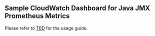 ## Sample CloudWatch Dashboard for Java JMX Prometheus Metrics
Please refer to [TBD](tbd.html) for the usage guide.